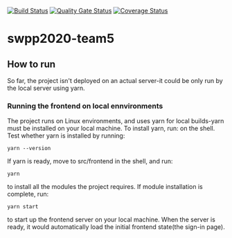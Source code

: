 [![Build Status](https://travis-ci.org/swsnu/swpp2020-team5.svg?branch=master)](https://travis-ci.org/swsnu/swpp2020-team5)
[![Quality Gate Status](https://sonarcloud.io/api/project_badges/measure?project=swsnu_swpp2020-team5&metric=alert_status)](https://sonarcloud.io/dashboard?id=swsnu_swpp2020-team5)
[![Coverage Status](https://coveralls.io/repos/github/swsnu/swpp2020-team5/badge.svg?branch=master)](https://coveralls.io/github/swsnu/swpp2020-team5?branch=master)
# swpp2020-team5
 
## How to run

So far, the project isn't deployed on an actual server-it could be only run by the local server using yarn.

### Running the frontend on local ennvironments

The project runs on Linux environments, and uses yarn for local builds-yarn must be installed on your local machine.
To install yarn, run:
on the shell. Test whether yarn is installed by running:
```
yarn --version
```
If yarn is ready, move to src/frontend in the shell, and run:
```
yarn
```
to install all the modules the project requires.
If module installation is complete, run:
```
yarn start
```
to start up the frontend server on your local machine.
When the server is ready, it would automatically load the initial frontend state(the sign-in page).
